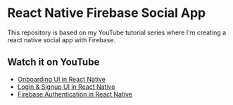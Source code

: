 # React Native Firebase Social App

This repository is based on my YouTube tutorial series where I'm creating a react native social app with Firebase.

## Watch it on YouTube
- [Onboarding UI in React Native](https://www.youtube.com/watch?v=SMkR-iIGvwQ)
- [Login & Signup UI in React Native](https://www.youtube.com/watch?v=ZxP-0xbz5sg)
- [Firebase Authentication in React Native](https://youtu.be/J7pkSP18Oko)